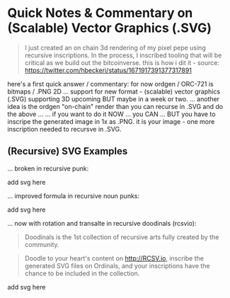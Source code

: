 # Quick Notes & Commentary on (Scalable) Vector Graphics (.SVG)


> I just created an on chain 3d rendering of my pixel pepe using recursive inscriptions. In the process, I inscribed  tooling that will be critical as we build out the bitcoinverse.  this is how i dit it - source: https://twitter.com/hbeckeri/status/1671917391377317891


here's a first quick answer / commentary:   for now ordgen / ORC-721  is bitmaps / .PNG  2D   ... support for new format - (scalable) vector graphics (.SVG) supporting 3D upcoming   BUT maybe in a week or two.
... another idea is the ordgen "on-chain" render than you can recurse in .SVG  and do the above ...
... if you want to do it NOW ... you CAN ... BUT you have to inscripe the generated image in 1x as .PNG.  it is your image - one more inscription needed to recursve in .SVG.





## (Recursive) SVG Examples

... broken in recursive punk:

 add svg here


... improved formula in recursive noun punks:

 add svg here



...  now with rotation and transalte in recursive doodinals (rcsvio):

> Doodinals is the 1st collection of recursive arts fully created by the community.

> Doodle to your heart's content on http://RCSV.io,
> inscribe the generated SVG files on Ordinals,
> and your inscriptions have the chance to be included in the collection.

 add svg here



